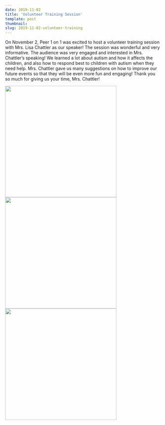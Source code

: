```yaml
---
date: 2019-11-02
title: 'Volunteer Training Session'
template: post
thumbnail:
slug: 2019-11-02-volunteer-training
---
```


On November 2, Peer 1 on 1 was excited to host a volunteer training session with Mrs. Lisa Chattler as our speaker! The session was wonderful and very informative. The audience was very engaged and interested in Mrs. Chattler’s speaking! We learned a lot about autism and how it affects the children, and also how to respond best to children with autism when they need help. Mrs. Chattler gave us many suggestions on how to improve our future events so that they will be even more fun and engaging! Thank you so much for giving us your time, Mrs. Chattler!

<img src="https://cdn.discordapp.com/attachments/563180316991422464/651445542601359380/image0.jpg" width="360" />
<img src="https://cdn.discordapp.com/attachments/563180316991422464/651445543310065674/image1.jpg" width="360" />
<img src="https://cdn.discordapp.com/attachments/563180316991422464/651445543310065675/image2.jpg" width="360" />
